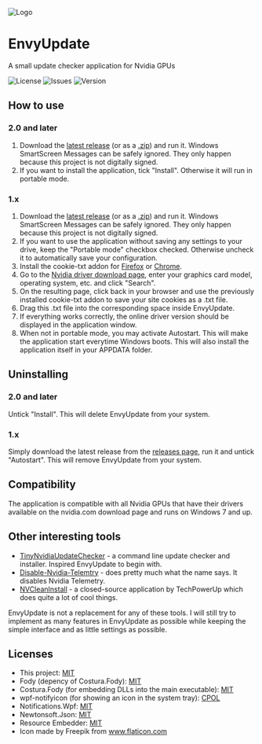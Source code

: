 ![Logo](https://github.com/fyr77/envyupdate/blob/master/res/banner.png?raw=true)

# EnvyUpdate
 A small update checker application for Nvidia GPUs
 
 ![License](https://img.shields.io/github/license/fyr77/envyupdate?style=for-the-badge)
 ![Issues](https://img.shields.io/github/issues/fyr77/envyupdate?style=for-the-badge)
 ![Version](https://img.shields.io/github/v/release/fyr77/envyupdate?style=for-the-badge)
 
## How to use

### 2.0 and later

 1. Download the [latest release](https://github.com/fyr77/EnvyUpdate/releases/latest/download/EnvyUpdate.exe) (or as a [.zip](https://github.com/fyr77/EnvyUpdate/releases/latest/download/EnvyUpdate.zip)) and run it. Windows SmartScreen Messages can be safely ignored. They only happen because this project is not digitally signed.
 2. If you want to install the application, tick "Install". Otherwise it will run in portable mode.
 
### 1.x

 1. Download the [latest release](https://github.com/fyr77/EnvyUpdate/releases/latest/download/EnvyUpdate.exe) (or as a [.zip](https://github.com/fyr77/EnvyUpdate/releases/latest/download/EnvyUpdate.zip)) and run it. Windows SmartScreen Messages can be safely ignored. They only happen because this project is not digitally signed.
 2. If you want to use the application without saving any settings to your drive, keep the "Portable mode" checkbox checked. Otherwise uncheck it to automatically save your configuration.
 3. Install the cookie-txt addon for [Firefox](https://addons.mozilla.org/en-US/firefox/addon/cookies-txt-one-click/) or [Chrome](https://chrome.google.com/webstore/detail/cookiestxt/njabckikapfpffapmjgojcnbfjonfjfg).
 4. Go to the [Nvidia driver download page](https://www.nvidia.com/Download/index.aspx), enter your graphics card model, operating system, etc. and click "Search".
 5. On the resulting page, click back in your browser and use the previously installed cookie-txt addon to save your site cookies as a .txt file.
 6. Drag this .txt file into the corresponding space inside EnvyUpdate.
 7. If everything works correctly, the online driver version should be displayed in the application window. 
 8. When not in portable mode, you may activate Autostart. This will make the application start everytime Windows boots. This will also install the application itself in your APPDATA folder.
 
## Uninstalling

### 2.0 and later

Untick "Install". This will delete EnvyUpdate from your system.

### 1.x

Simply download the latest release from the [releases page](https://github.com/fyr77/EnvyUpdate/releases), run it and untick "Autostart". This will remove EnvyUpdate from your system.

## Compatibility

The application is compatible with all Nvidia GPUs that have their drivers available on the nvidia.com download page and runs on Windows 7 and up.

## Other interesting tools

* [TinyNvidiaUpdateChecker](https://github.com/ElPumpo/TinyNvidiaUpdateChecker) - a command line update checker and installer. Inspired EnvyUpdate to begin with.
* [Disable-Nvidia-Telemtry](https://github.com/NateShoffner/Disable-Nvidia-Telemetry) - does pretty much what the name says. It disables Nvidia Telemetry.
* [NVCleanInstall](https://www.techpowerup.com/nvcleanstall/) - a closed-source application by TechPowerUp which does quite a lot of cool things.

EnvyUpdate is not a replacement for any of these tools. I will still try to implement as many features in EnvyUpdate as possible while keeping the simple interface and as little settings as possible.

## Licenses

* This project: [MIT](https://github.com/fyr77/EnvyUpdate/blob/master/LICENSE)
* Fody (depency of Costura.Fody): [MIT](https://github.com/Fody/Fody/blob/master/License.txt)
* Costura.Fody (for embedding DLLs into the main executable): [MIT](https://github.com/Fody/Costura/blob/develop/LICENSE)
* wpf-notifyicon (for showing an icon in the system tray): [CPOL](https://github.com/hardcodet/wpf-notifyicon/blob/master/LICENSE)
* Notifications.Wpf: [MIT](https://github.com/Federerer/Notifications.Wpf/blob/master/LICENSE)
* Newtonsoft.Json: [MIT](https://github.com/JamesNK/Newtonsoft.Json/blob/master/LICENSE.md)
* Resource Embedder: [MIT](https://github.com/MarcStan/resource-embedder/blob/master/LICENSE)
* Icon made by Freepik from www.flaticon.com
